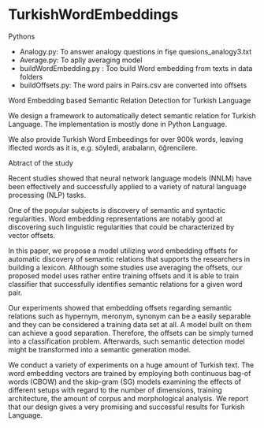 # TurkishWordEmbeddings


Pythons
- Analogy.py: To answer analogy questions in fişe quesions_analogy3.txt
- Average.py: To aplly averaging model
- buildWordEmbedding.py : Too build Word embedding from texts in data folders
- buildOffsets.py:  The word pairs in Pairs.csv are converted into offsets


Word Embedding based Semantic Relation Detection for Turkish Language

We design a framework to automatically detect semantic relation for Turkish Language. The implementation is mostly done in Python Language. 

We also provide Turkish Word Embeedings for over 900k words, leaving iflected words as it is, e.g. söyledi, arabaların, öğrencilere.



Abtract of the study

Recent studies showed that neural network language models (NNLM) have been effectively and successfully applied to a variety of natural language processing (NLP) tasks.

One of the popular subjects is discovery of semantic and syntactic regularities. Word embedding representations are notably good at discovering such linguistic regularities that could be characterized by vector offsets.


In this paper, we propose a model utilizing word embedding offsets for automatic discovery of semantic relations that supports the researchers in building a lexicon. Although some studies use averaging the offsets, our proposed model uses rather entire training offsets and it is able to train classifier that successfully identifies semantic relations for a given word pair.

Our experiments showed that embedding offsets regarding semantic relations such as hypernym, meronym, synonym can be a easily separable and they can be considered a training data set at all. A model built on them can achieve a good separation. Therefore, the offsets can be simply turned into a classification problem. Afterwards, such semantic detection model might be transformed into a semantic generation model.


We conduct a variety of experiments on a huge amount of Turkish text. The word embedding vectors are trained 
by employing both continuous bag-of words (CBOW) and the skip-gram (SG) models  examining the effects of different setups with regard to the number of dimensions, training architecture, the amount of corpus and morphological analysis. We report that our design gives a very promising and successful results for Turkish Language.
